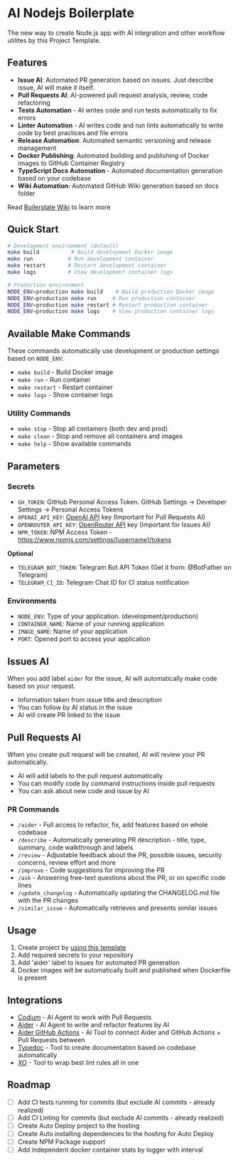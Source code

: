 # AI Nodejs Boilerplate

The new way to create Node.js app with AI integration and other workflow utilites by this Project Template.

## Features

- **Issue AI**: Automated PR generation based on issues. Just describe issue, AI will make it itself.
- **Pull Requests AI**: AI-powered pull request analysis, review, code refactoring
- **Tests Automation** - AI writes code and run tests automatically to fix errors
- **Linter Automation** - AI writes code and run lints automatically to write code by best practices and file errors
- **Release Automation**: Automated semantic versioning and release management
- **Docker Publishing**: Automated building and publishing of Docker images to GitHub Container Registry
- **TypeScript Docs Automation** - Automated documentation generation based on your codebase
- **Wiki Automation**: Automated GitHub Wiki generation based on docs folder

Read [Boilerplate Wiki](https://github.com/javeoff/ai-node-boilerplate/wiki) to learn more

## Quick Start

```bash
# Development environment (default)
make build          # Build development Docker image
make run           # Run development container
make restart       # Restart development container
make logs          # View development container logs

# Production environment
NODE_ENV=production make build    # Build production Docker image
NODE_ENV=production make run     # Run production container
NODE_ENV=production make restart # Restart production container
NODE_ENV=production make logs    # View production container logs
```

## Available Make Commands

These commands automatically use development or production settings based on `NODE_ENV`:

- `make build` - Build Docker image
- `make run` - Run container
- `make restart` - Restart container
- `make logs` - Show container logs

### Utility Commands
- `make stop` - Stop all containers (both dev and prod)
- `make clean` - Stop and remove all containers and images
- `make help` - Show available commands

## Parameters

### Secrets
- `GH_TOKEN`: GitHub Personal Access Token. GitHub Settings → Developer Settings → Personal Access Tokens
- `OPENAI_API_KEY`: [OpenAI API](https://platform.openai.com/settings/organization/api-keys) key (Important for Pull Requests AI)
- `OPENROUTER_API_KEY`: [OpenRouter API](https://openrouter.ai/) key (Important for Issues AI)
- `NPM_TOKEN`: NPM Access Token - https://www.npmjs.com/settings/[username]/tokens

**Optional**
- `TELEGRAM_BOT_TOKEN`: Telegram Bot API Token (Get it from: @BotFather on Telegram)
- `TELEGRAM_CI_ID`: Telegram Chat ID for CI status notification

### Environments

- `NODE_ENV`: Type of your application. (development/production)
- `CONTAINER_NAME`: Name of your running application
- `IMAGE_NAME`: Name of your application
- `PORT`: Opened port to access your application

## Issues AI

When you add label `aider` for the issue, AI will automatically make code based on your request.

- Information taken from issue title and description
- You can follow by AI status in the issue
- AI will create PR linked to the issue

## Pull Requests AI

When you create pull request will be created, AI will review your PR automatically.

- AI will add labels to the pull request automatically
- You can modify code by command instructions inside pull requests
- You can ask about new code and issue by AI

### PR Commands

- `/aider` - Full access to refactor, fix, add features based on whole codebase
- `/describe` - Automatically generating PR description - title, type, summary, code walkthrough and labels
- `/review` - Adjustable feedback about the PR, possible issues, security concerns, review effort and more
- `/improve` - Code suggestions for improving the PR
- `/ask` - Answering free-text questions about the PR, or on specific code lines
- `/update_changelog` - Automatically updating the CHANGELOG.md file with the PR changes 
- `/similar_issue` - Automatically retrieves and presents similar issues 

## Usage

1. Create project by [using this template](https://github.com/new?template_name=ai-node-boilerplate&template_owner=javeoff)
2. Add required secrets to your repository
3. Add 'aider' label to issues for automated PR generation
4. Docker images will be automatically built and published when Dockerfile is present

## Integrations

- [Codium](https://github.com/Codium-ai/pr-agent) - AI Agent to work with Pull Requests
- [Aider](https://github.com/Aider-AI/aider/) - AI Agent to write and refactor features by AI
- [Aider GitHub Actions](https://github.com/javeoff/aider-github-actions) - AI Tool to connect Aider and GitHub Actions + Pull Requests between
- [Typedoc](https://github.com/TypeStrong/typedoc/) - Tool to create documentation based on codebase automatically
- [XO](https://www.npmjs.com/package/xo) - Tool to wrap best lint rules all in one

## Roadmap

- [ ] Add CI tests running for commits (but exclude AI commits - already realized)
- [ ] Add CI Linting for commits (but exclude AI commits - already realized)
- [ ] Create Auto Deploy project to the hosting
- [ ] Create Auto installing dependencies to the hosting for Auto Deploy
- [ ] Create NPM Package support
- [ ] Add independent docker container stats by logger with interval